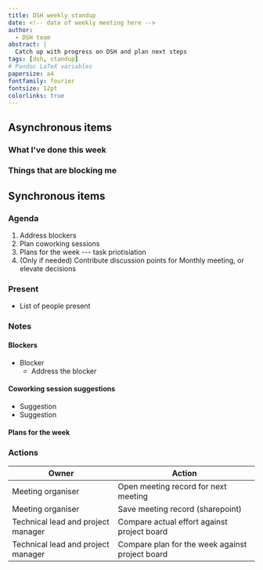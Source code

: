 ```yaml
---
title: DSH weekly standup
date: <!-- date of weekly meeting here -->
author:
  - DSH team
abstract: |
  Catch up with progress on DSH and plan next steps
tags: [dsh, standup]
# Pandoc LaTeX variables
papersize: a4
fontfamily: fourier
fontsize: 12pt
colorlinks: true
---
```


## Asynchronous items

<!--
Please fill these items out before the meeting.

Remember to first update the relevant issues and stories on the project board: https://github.com/orgs/alan-turing-institute/projects/111
-->

### What I've done this week

<!--
Please use the template below to report what you have been working on.
Try to update this as you work.

Please include full details for stories or issues and include links.
-->

<!--
#### Your name here

- Worked on Story Z
- Closed issue X
- Discussed problem Y
-->

### Things that are blocking me

<!--
Things you'd like to discuss in person with other team members
-->

## Synchronous items

### Agenda

1. Address blockers
2. Plan coworking sessions
3. Plans for the week --- task priotisiation
4. (Only if needed) Contribute discussion points for Monthly meeting, or elevate decisions

<!--
Please do not add additional agenda items.
Other issues can be dealt with in coworking time.
-->

### Present

- List of people present

### Notes

#### Blockers

- Blocker
  - Address the blocker

#### Coworking session suggestions

- Suggestion
- Suggestion

#### Plans for the week

<!--
Please use the template below to report what you expect or want to work on this week.

Please include full details for stories or issues and include links.
-->

<!--
##### Your name here

- Work on Story Z
- by addressing issues X
-->

### Actions

| Owner                              | Action                                          |
| -------                            | --------                                        |
| Meeting organiser                  | Open meeting record for next meeting            |
| Meeting organiser                  | Save meeting record (sharepoint)                |
| Technical lead and project manager | Compare actual effort against project board     |
| Technical lead and project manager | Compare plan for the week against project board |
